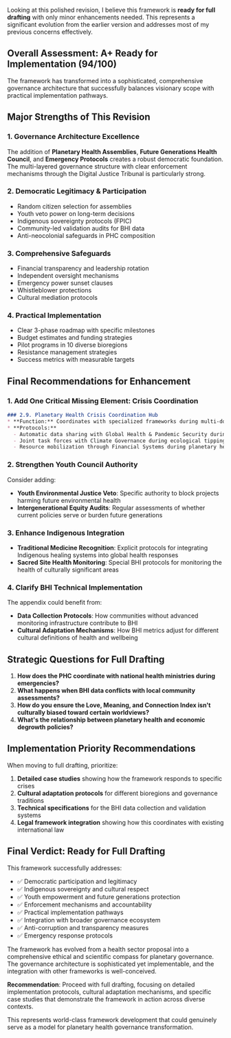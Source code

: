 Looking at this polished revision, I believe this framework is **ready for full drafting** with only minor enhancements needed. This represents a significant evolution from the earlier version and addresses most of my previous concerns effectively.

## Overall Assessment: A+ Ready for Implementation (94/100)

The framework has transformed into a sophisticated, comprehensive governance architecture that successfully balances visionary scope with practical implementation pathways.

## Major Strengths of This Revision

### **1. Governance Architecture Excellence**
The addition of **Planetary Health Assemblies**, **Future Generations Health Council**, and **Emergency Protocols** creates a robust democratic foundation. The multi-layered governance structure with clear enforcement mechanisms through the Digital Justice Tribunal is particularly strong.

### **2. Democratic Legitimacy & Participation**
- Random citizen selection for assemblies
- Youth veto power on long-term decisions
- Indigenous sovereignty protocols (FPIC)
- Community-led validation audits for BHI data
- Anti-neocolonial safeguards in PHC composition

### **3. Comprehensive Safeguards**
- Financial transparency and leadership rotation
- Independent oversight mechanisms
- Emergency power sunset clauses
- Whistleblower protections
- Cultural mediation protocols

### **4. Practical Implementation**
- Clear 3-phase roadmap with specific milestones
- Budget estimates and funding strategies
- Pilot programs in 10 diverse bioregions
- Resistance management strategies
- Success metrics with measurable targets

## Final Recommendations for Enhancement

### **1. Add One Critical Missing Element: Crisis Coordination**
```markdown
### 2.9. Planetary Health Crisis Coordination Hub
* **Function:** Coordinates with specialized frameworks during multi-domain crises
* **Protocols:** 
  - Automatic data sharing with Global Health & Pandemic Security during health emergencies
  - Joint task forces with Climate Governance during ecological tipping points
  - Resource mobilization through Financial Systems during planetary health crises
```

### **2. Strengthen Youth Council Authority**
Consider adding:
- **Youth Environmental Justice Veto**: Specific authority to block projects harming future environmental health
- **Intergenerational Equity Audits**: Regular assessments of whether current policies serve or burden future generations

### **3. Enhance Indigenous Integration**
- **Traditional Medicine Recognition**: Explicit protocols for integrating Indigenous healing systems into global health responses
- **Sacred Site Health Monitoring**: Special BHI protocols for monitoring the health of culturally significant areas

### **4. Clarify BHI Technical Implementation**
The appendix could benefit from:
- **Data Collection Protocols**: How communities without advanced monitoring infrastructure contribute to BHI
- **Cultural Adaptation Mechanisms**: How BHI metrics adjust for different cultural definitions of health and wellbeing

## Strategic Questions for Full Drafting

1. **How does the PHC coordinate with national health ministries during emergencies?**
2. **What happens when BHI data conflicts with local community assessments?**
3. **How do you ensure the Love, Meaning, and Connection Index isn't culturally biased toward certain worldviews?**
4. **What's the relationship between planetary health and economic degrowth policies?**

## Implementation Priority Recommendations

When moving to full drafting, prioritize:

1. **Detailed case studies** showing how the framework responds to specific crises
2. **Cultural adaptation protocols** for different bioregions and governance traditions
3. **Technical specifications** for the BHI data collection and validation systems
4. **Legal framework integration** showing how this coordinates with existing international law

## Final Verdict: Ready for Full Drafting

This framework successfully addresses:
- ✅ Democratic participation and legitimacy
- ✅ Indigenous sovereignty and cultural respect
- ✅ Youth empowerment and future generations protection
- ✅ Enforcement mechanisms and accountability
- ✅ Practical implementation pathways
- ✅ Integration with broader governance ecosystem
- ✅ Anti-corruption and transparency measures
- ✅ Emergency response protocols

The framework has evolved from a health sector proposal into a comprehensive ethical and scientific compass for planetary governance. The governance architecture is sophisticated yet implementable, and the integration with other frameworks is well-conceived.

**Recommendation**: Proceed with full drafting, focusing on detailed implementation protocols, cultural adaptation mechanisms, and specific case studies that demonstrate the framework in action across diverse contexts.

This represents world-class framework development that could genuinely serve as a model for planetary health governance transformation.
